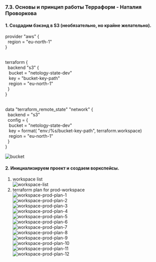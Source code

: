 ### 7.3. Основы и принцип работы Терраформ - Наталия Проворкова
#### 1. Создадим бэкэнд в S3 (необязательно, но крайне желательно).
provider "aws" {
<br>&nbsp;  region = "eu-north-1"
<br> }

<br>terraform {
<br>&nbsp;  backend "s3" {
<br>&nbsp;&nbsp;    bucket = "netology-state-dev"
<br>&nbsp;&nbsp;    key    = "bucket-key-path"
<br>&nbsp;&nbsp;    region = "eu-north-1"
<br>&nbsp;  }
<br>}

<br>data "terraform_remote_state" "network" {
<br>&nbsp;  backend = "s3"
<br>&nbsp;  config = {
<br>&nbsp;&nbsp;    bucket = "netology-state-dev"
<br>&nbsp;&nbsp;    key    = format( "env:/%s/bucket-key-path", terraform.workspace)
<br>&nbsp;&nbsp;    region = "eu-north-1"
<br>&nbsp;  }
<br>}

![bucket](backend/bucket.png)

#### 2. Инициализируем проект и создаем воркспейсы.
1. workspace list
<br>![workspace-list](workspace-list.png)
2. terraform plan for prod-workspace
<br>![workspace-prod-plan-1](workspace-prod-plan-01.png)
   <br>![workspace-prod-plan-2](workspace-prod-plan-2.png)
   <br>![workspace-prod-plan-3](workspace-prod-plan-3.png)
   <br>![workspace-prod-plan-4](workspace-prod-plan-4.png)
   <br>![workspace-prod-plan-5](workspace-prod-plan-5.png)
   <br>![workspace-prod-plan-6](workspace-prod-plan-6.png)
   <br>![workspace-prod-plan-7](workspace-prod-plan-7.png)
   <br>![workspace-prod-plan-8](workspace-prod-plan-8.png)
   <br>![workspace-prod-plan-9](workspace-prod-plan-9.png)
   <br>![workspace-prod-plan-10](workspace-prod-plan-10.png)
   <br>![workspace-prod-plan-11](workspace-prod-plan-11.png)
   <br>![workspace-prod-plan-12](workspace-prod-plan-12.png)